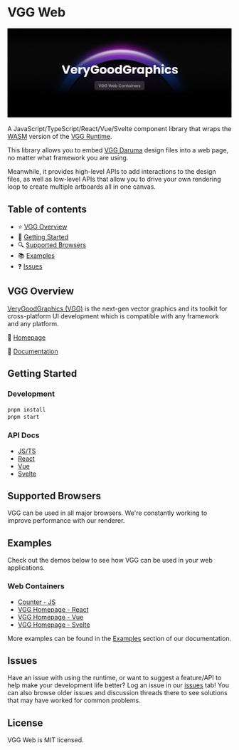 # VGG Web

![VGG hero image](https://raw.githubusercontent.com/verygoodgraphics/vgg_web/main/resources/assets/imgs/vgg_web_container.jpg)

A JavaScript/TypeScript/React/Vue/Svelte component library that wraps the [WASM](https://developer.mozilla.org/en-US/docs/WebAssembly) version of the [VGG Runtime](https://github.com/verygoodgraphics/vgg_runtime).

This library allows you to embed [VGG Daruma](https://verygoodgraphics.com/daruma) design files into a web page, no matter what framework you are using.

Meanwhile, it provides high-level APIs to add interactions to the design files, as well as low-level APIs that allow you to drive your own rendering loop to create multiple artboards all in one canvas.

## Table of contents

- :star: [VGG Overview](#vgg-overview)
- 🚀 [Getting Started](#getting-started)
- :mag: [Supported Browsers](#supported-browsers)
- :books: [Examples](#examples)
- :question: [Issues](#issues)

## VGG Overview

[VeryGoodGraphics (VGG)](https://verygoodgraphics.com/) is the next-gen vector graphics and its toolkit for cross-platform UI development which is compatible with any framework and any platform.

:house_with_garden: [Homepage](https://verygoodgraphics.com//)

:blue_book: [Documentation](https://docs.verygoodgraphics.com/)

## Getting Started

### Development

```bash
pnpm install
pnpm start
```

### API Docs

- [JS/TS](https://github.com/verygoodgraphics/vgg_web/tree/main/packages/wasm)
- [React](https://github.com/verygoodgraphics/vgg_web/tree/main/packages/react)
- [Vue](https://github.com/verygoodgraphics/vgg_web/tree/main/packages/vue)
- [Svelte](https://github.com/verygoodgraphics/vgg_web/tree/main/packages/svelte)

## Supported Browsers

VGG can be used in all major browsers. We're constantly working to improve performance with our renderer.

## Examples

Check out the demos below to see how VGG can be used in your web applications.

### Web Containers

- [Counter - JS](https://docs.verygoodgraphics.com/examples/js/counter)
- [VGG Homepage - React](https://docs.verygoodgraphics.com/examples/react/vgg-home-v2)
- [VGG Homepage - Vue](https://docs.verygoodgraphics.com/examples/vue/vgg-home-v2)
- [VGG Homepage - Svelte](https://docs.verygoodgraphics.com/examples/svelte/vgg-home-v2)

More examples can be found in the [Examples](https://docs.verygoodgraphics.com/examples/overview) section of our documentation.

## Issues

Have an issue with using the runtime, or want to suggest a feature/API to help make your development life better? Log an issue in our [issues](https://github.com/verygoodgraphics/vgg_web/issues) tab! You can also browse older issues and discussion threads there to see solutions that may have worked for common problems.

## License

VGG Web is MIT licensed.
